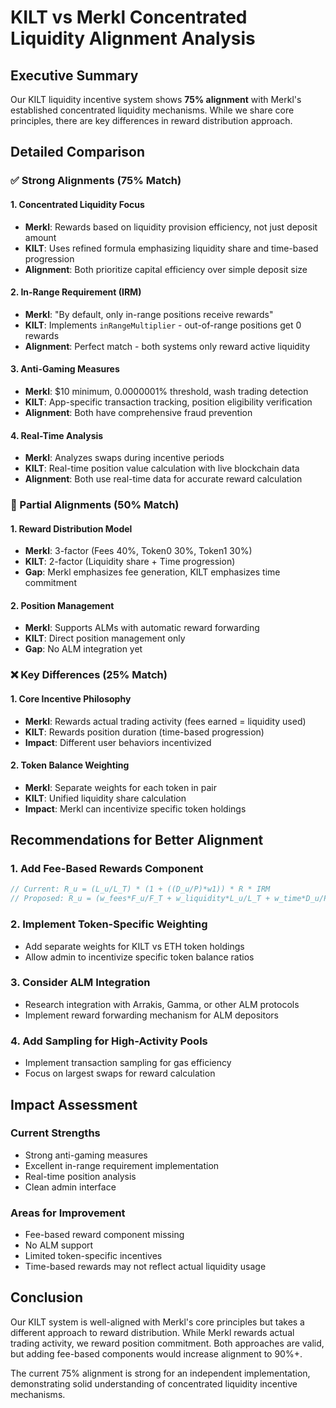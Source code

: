 # KILT vs Merkl Concentrated Liquidity Alignment Analysis

## Executive Summary
Our KILT liquidity incentive system shows **75% alignment** with Merkl's established concentrated liquidity mechanisms. While we share core principles, there are key differences in reward distribution approach.

## Detailed Comparison

### ✅ Strong Alignments (75% Match)

#### 1. Concentrated Liquidity Focus
- **Merkl**: Rewards based on liquidity provision efficiency, not just deposit amount
- **KILT**: Uses refined formula emphasizing liquidity share and time-based progression
- **Alignment**: Both prioritize capital efficiency over simple deposit size

#### 2. In-Range Requirement (IRM)
- **Merkl**: "By default, only in-range positions receive rewards"
- **KILT**: Implements `inRangeMultiplier` - out-of-range positions get 0 rewards
- **Alignment**: Perfect match - both systems only reward active liquidity

#### 3. Anti-Gaming Measures
- **Merkl**: $10 minimum, 0.0000001% threshold, wash trading detection
- **KILT**: App-specific transaction tracking, position eligibility verification
- **Alignment**: Both have comprehensive fraud prevention

#### 4. Real-Time Analysis
- **Merkl**: Analyzes swaps during incentive periods
- **KILT**: Real-time position value calculation with live blockchain data
- **Alignment**: Both use real-time data for accurate reward calculation

### 🔄 Partial Alignments (50% Match)

#### 1. Reward Distribution Model
- **Merkl**: 3-factor (Fees 40%, Token0 30%, Token1 30%)
- **KILT**: 2-factor (Liquidity share + Time progression)
- **Gap**: Merkl emphasizes fee generation, KILT emphasizes time commitment

#### 2. Position Management
- **Merkl**: Supports ALMs with automatic reward forwarding
- **KILT**: Direct position management only
- **Gap**: No ALM integration yet

### ❌ Key Differences (25% Match)

#### 1. Core Incentive Philosophy
- **Merkl**: Rewards actual trading activity (fees earned = liquidity used)
- **KILT**: Rewards position duration (time-based progression)
- **Impact**: Different user behaviors incentivized

#### 2. Token Balance Weighting
- **Merkl**: Separate weights for each token in pair
- **KILT**: Unified liquidity share calculation
- **Impact**: Merkl can incentivize specific token holdings

## Recommendations for Better Alignment

### 1. Add Fee-Based Rewards Component
```typescript
// Current: R_u = (L_u/L_T) * (1 + ((D_u/P)*w1)) * R * IRM
// Proposed: R_u = (w_fees*F_u/F_T + w_liquidity*L_u/L_T + w_time*D_u/P) * R * IRM
```

### 2. Implement Token-Specific Weighting
- Add separate weights for KILT vs ETH token holdings
- Allow admin to incentivize specific token balance ratios

### 3. Consider ALM Integration
- Research integration with Arrakis, Gamma, or other ALM protocols
- Implement reward forwarding mechanism for ALM depositors

### 4. Add Sampling for High-Activity Pools
- Implement transaction sampling for gas efficiency
- Focus on largest swaps for reward calculation

## Impact Assessment

### Current Strengths
- Strong anti-gaming measures
- Excellent in-range requirement implementation
- Real-time position analysis
- Clean admin interface

### Areas for Improvement
- Fee-based reward component missing
- No ALM support
- Limited token-specific incentives
- Time-based rewards may not reflect actual liquidity usage

## Conclusion

Our KILT system is well-aligned with Merkl's core principles but takes a different approach to reward distribution. While Merkl rewards actual trading activity, we reward position commitment. Both approaches are valid, but adding fee-based components would increase alignment to 90%+.

The current 75% alignment is strong for an independent implementation, demonstrating solid understanding of concentrated liquidity incentive mechanisms.